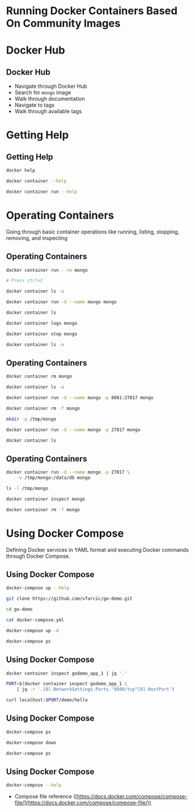 # Running Docker Containers Based On Community Images


# Docker Hub


## Docker Hub

* Navigate through Docker Hub
* Search for `mongo` image
* Walk through documentation
* Navigate to tags
* Walk through available tags


# Getting Help


## Getting Help

```bash
docker help

docker container --help

docker container run --help
```


# Operating Containers

Going through basic container operations like running, listing, stopping, removing, and inspecting


## Operating Containers

```bash
docker container run --rm mongo

# Press ctrl+C

docker container ls -a

docker container run -d --name mongo mongo

docker container ls

docker container logs mongo

docker container stop mongo

docker container ls -a
```


## Operating Containers

```bash
docker container rm mongo

docker container ls -a

docker container run -d --name mongo -p 8081:27017 mongo

docker container rm -f mongo

mkdir -p /tmp/mongo

docker container run -d --name mongo -p 27017 mongo

docker container ls
```


## Operating Containers

```bash
docker container run -d --name mongo -p 27017 \
    -v /tmp/mongo:/data/db mongo

ls -l /tmp/mongo

docker container inspect mongo

docker container rm -f mongo
```


# Using Docker Compose

Defining Docker services in YAML format and executing Docker commands through Docker Compose.


## Using Docker Compose

```bash
docker-compose up --help

git clone https://github.com/vfarcic/go-demo.git

cd go-demo

cat docker-compose.yml

docker-compose up -d

docker-compose ps
```


## Using Docker Compose

```bash
docker container inspect godemo_app_1 | jq '.'

PORT=$(docker container inspect godemo_app_1 \
    | jq -r '.[0].NetworkSettings.Ports."8080/tcp"[0].HostPort')

curl localhost:$PORT/demo/hello
```


## Using Docker Compose

```bash
docker-compose ps

docker-compose down

docker-compose ps
```


## Using Docker Compose

```bash
docker-compose --help
```

* Compose file reference ([https://docs.docker.com/compose/compose-file/](https://docs.docker.com/compose/compose-file/))
